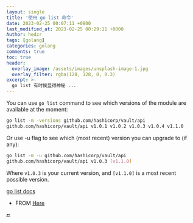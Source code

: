 ```yaml
---
layout: single
title: '使用 go list 命令'
date: 2023-02-25 00:07:11 +0800
last_modified_at: 2023-02-25 00:29:11 +0800
Author: hedzr
tags: [golang]
categories: golang
comments: true
toc: true
header:
  overlay_image: /assets/images/unsplash-image-1.jpg
  overlay_filter: rgba(128, 128, 0, 0.3)
excerpt: >-
  go list 有时候显得神秘 ...
---
```




You can use `go list` command to see which versions of the module are available at the moment:

```sh
go list -m -versions github.com/hashicorp/vault/api
github.com/hashicorp/vault/api v1.0.1 v1.0.2 v1.0.3 v1.0.4 v1.1.0
```

Or use -u flag to see which (most recent) version you can upgrade to (if any):

```sh
go list -m -u github.com/hashicorp/vault/api
github.com/hashicorp/vault/api v1.0.3 [v1.1.0]
```

Where `v1.0.3` is your current version, and `[v1.1.0]` is a most recent possible version.

[go list docs](https://golang.org/cmd/go/#hdr-List_packages_or_modules)



- FROM [Here](https://stackoverflow.com/a/67772298/6375060)



🔚